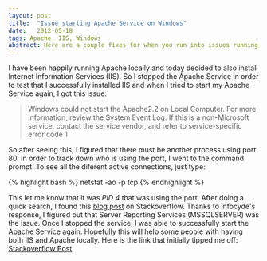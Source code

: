 ```yaml
---
layout: post
title:  "Issue starting Apache Service on Windows"
date:   2012-05-18
tags: Apache, IIS, Windows
abstract: Here are a couple fixes for when you run into issues running apache and IIS concurrently.
---
```

I have been happily running Apache locally and today decided to also install Internet Information Services (IIS). So I stopped the Apache Service in order to test that I successfully installed IIS and when I tried to start my Apache Service again, I got this issue: 

> Windows could not start the Apache2.2 on Local Computer. For more 
information, review the System Event Log. If this is a non-Microsoft 
service, contact the service vendor, and refer to service-specific error
code 1

So after seeing this, I figured that there must be another process using port 80. In order to track down who is using the port, I went to the command prompt. To see all the diferent active connections, just type: 

{% highlight bash %}
netstat -ao -p tcp
{% endhighlight %}

This let me know that it was *PID 4* that was using the port. After doing a quick search, I found this [blog post][blog-post] on Stackoverflow. Thanks to infocyde's response, I figured out that Server Reporting Services (MSSQLSERVER) was the issue. Once I stopped the service, I was able to successfully start the Apache Service again. Hopefully this will help some people with having both IIS and Apache locally. Here is the link that initially tipped me off: [Stackoverflow Post][stack-post]

[blog-post]: http://stackoverflow.com/questions/1430141/port-80-is-being-used-by-system-pid-4-what-is-that
[stack-post]: http://stackoverflow.com/questions/195641/windows-could-not-start-the-apache2-on-local-computer-problem